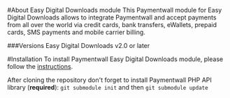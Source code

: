 #About Easy Digital Downloads module
This Paymentwall module for Easy Digital Downloads allows to integrate Paymentwall and accept payments from all over the world via credit cards, bank transfers, eWallets, prepaid cards, SMS payments and mobile carrier billing.

###Versions
Easy Digital Downloads v2.0 or later

#Installation
To install Paymentwall Easy Digital Downloads module, please follow the [instructions](https://www.paymentwall.com/en/documentation/Easy-Digital-Downloads/1741).

After cloning the repository don't forget to install Paymentwall PHP API library (**required**):
`git submodule init` and then `git submodule update`
